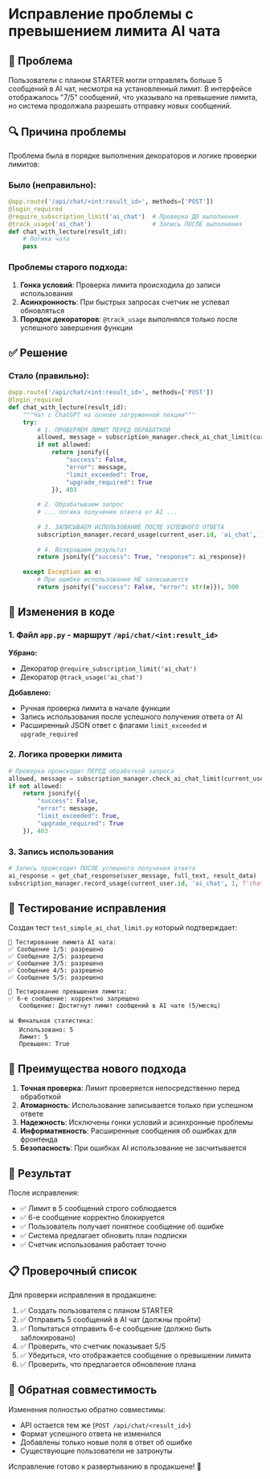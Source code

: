# Исправление проблемы с превышением лимита AI чата

## 🐛 Проблема

Пользователи с планом STARTER могли отправлять больше 5 сообщений в AI чат, несмотря на установленный лимит. В интерфейсе отображалось "7/5" сообщений, что указывало на превышение лимита, но система продолжала разрешать отправку новых сообщений.

## 🔍 Причина проблемы

Проблема была в порядке выполнения декораторов и логике проверки лимитов:

### Было (неправильно):
```python
@app.route('/api/chat/<int:result_id>', methods=['POST'])
@login_required
@require_subscription_limit('ai_chat')  # Проверка ДО выполнения
@track_usage('ai_chat')                 # Запись ПОСЛЕ выполнения
def chat_with_lecture(result_id):
    # Логика чата
    pass
```

### Проблемы старого подхода:
1. **Гонка условий**: Проверка лимита происходила до записи использования
2. **Асинхронность**: При быстрых запросах счетчик не успевал обновляться
3. **Порядок декораторов**: `@track_usage` выполнялся только после успешного завершения функции

## ✅ Решение

### Стало (правильно):
```python
@app.route('/api/chat/<int:result_id>', methods=['POST'])
@login_required
def chat_with_lecture(result_id):
    """Чат с ChatGPT на основе загруженной лекции"""
    try:
        # 1. ПРОВЕРЯЕМ ЛИМИТ ПЕРЕД ОБРАБОТКОЙ
        allowed, message = subscription_manager.check_ai_chat_limit(current_user.id)
        if not allowed:
            return jsonify({
                "success": False, 
                "error": message, 
                "limit_exceeded": True,
                "upgrade_required": True
            }), 403
        
        # 2. Обрабатываем запрос
        # ... логика получения ответа от AI ...
        
        # 3. ЗАПИСЫВАЕМ ИСПОЛЬЗОВАНИЕ ПОСЛЕ УСПЕШНОГО ОТВЕТА
        subscription_manager.record_usage(current_user.id, 'ai_chat', 1, f'chat_message_{result_id}')
        
        # 4. Возвращаем результат
        return jsonify({"success": True, "response": ai_response})
        
    except Exception as e:
        # При ошибке использование НЕ записывается
        return jsonify({"success": False, "error": str(e)}), 500
```

## 🔧 Изменения в коде

### 1. Файл `app.py` - маршрут `/api/chat/<int:result_id>`

**Убрано:**
- Декоратор `@require_subscription_limit('ai_chat')`
- Декоратор `@track_usage('ai_chat')`

**Добавлено:**
- Ручная проверка лимита в начале функции
- Запись использования после успешного получения ответа от AI
- Расширенный JSON ответ с флагами `limit_exceeded` и `upgrade_required`

### 2. Логика проверки лимита

```python
# Проверка происходит ПЕРЕД обработкой запроса
allowed, message = subscription_manager.check_ai_chat_limit(current_user.id)
if not allowed:
    return jsonify({
        "success": False, 
        "error": message, 
        "limit_exceeded": True,
        "upgrade_required": True
    }), 403
```

### 3. Запись использования

```python
# Запись происходит ПОСЛЕ успешного получения ответа
ai_response = get_chat_response(user_message, full_text, result_data)
subscription_manager.record_usage(current_user.id, 'ai_chat', 1, f'chat_message_{result_id}')
```

## 🧪 Тестирование исправления

Создан тест `test_simple_ai_chat_limit.py` который подтверждает:

```
💬 Тестирование лимита AI чата:
✅ Сообщение 1/5: разрешено
✅ Сообщение 2/5: разрешено
✅ Сообщение 3/5: разрешено
✅ Сообщение 4/5: разрешено
✅ Сообщение 5/5: разрешено

🚫 Тестирование превышения лимита:
✅ 6-е сообщение: корректно запрещено
   Сообщение: Достигнут лимит сообщений в AI чате (5/месяц)

📊 Финальная статистика:
   Использовано: 5
   Лимит: 5
   Превышен: True
```

## 🎯 Преимущества нового подхода

1. **Точная проверка**: Лимит проверяется непосредственно перед обработкой
2. **Атомарность**: Использование записывается только при успешном ответе
3. **Надежность**: Исключены гонки условий и асинхронные проблемы
4. **Информативность**: Расширенные сообщения об ошибках для фронтенда
5. **Безопасность**: При ошибках AI использование не засчитывается

## 🚀 Результат

После исправления:
- ✅ Лимит в 5 сообщений строго соблюдается
- ✅ 6-е сообщение корректно блокируется
- ✅ Пользователь получает понятное сообщение об ошибке
- ✅ Система предлагает обновить план подписки
- ✅ Счетчик использования работает точно

## 📋 Проверочный список

Для проверки исправления в продакшене:

1. ✅ Создать пользователя с планом STARTER
2. ✅ Отправить 5 сообщений в AI чат (должны пройти)
3. ✅ Попытаться отправить 6-е сообщение (должно быть заблокировано)
4. ✅ Проверить, что счетчик показывает 5/5
5. ✅ Убедиться, что отображается сообщение о превышении лимита
6. ✅ Проверить, что предлагается обновление плана

## 🔄 Обратная совместимость

Изменения полностью обратно совместимы:
- API остается тем же (`POST /api/chat/<result_id>`)
- Формат успешного ответа не изменился
- Добавлены только новые поля в ответ об ошибке
- Существующие пользователи не затронуты

Исправление готово к развертыванию в продакшене! 🎉